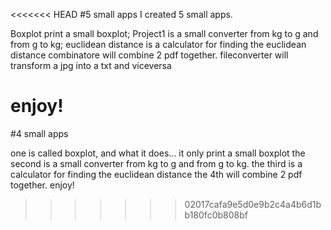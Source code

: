 <<<<<<< HEAD
#5 small apps
I created 5 small apps.

Boxplot print a small boxplot; 
Project1 is a small converter from kg to g and from g to kg;
euclidean distance is a calculator for finding the euclidean distance 
combinatore will combine 2 pdf together. 
fileconverter will transform a jpg into a txt and viceversa 

enjoy!
=======
#4 small apps

one is called boxplot, and what it does... it only print a small boxplot
the second is a small converter from kg to g and from g to kg.
the third is a calculator for finding the euclidean distance 
the 4th will combine 2 pdf together.
enjoy!
>>>>>>> 02017cafa9e5d0e9b2c4a4b6d1bb180fc0b808bf
